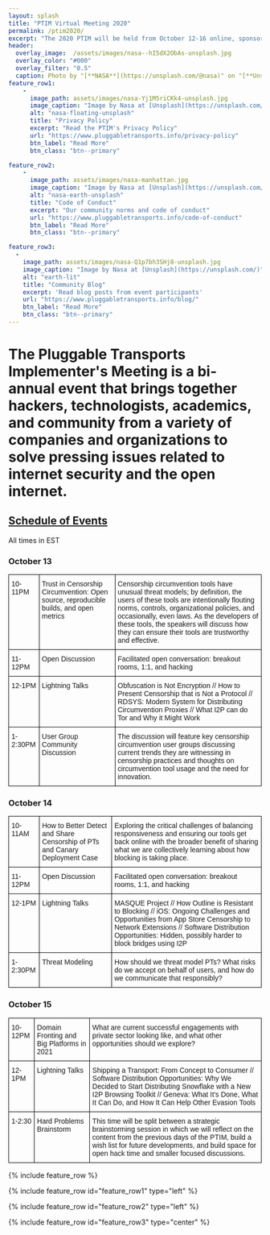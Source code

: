 ```yaml
---
layout: splash
title: "PTIM Virtual Meeting 2020"
permalink: /ptim2020/
excerpt: "The 2020 PTIM will be held from October 12-16 online, sponsored by Internews"
header:
  overlay_image:  /assets/images/nasa--hI5dX2ObAs-unsplash.jpg
  overlay_color: "#000"
  overlay_filter: "0.5"
  caption: Photo by "[**NASA**](https://unsplash.com/@nasa)" on "[**Unsplash**](https://unsplash.com/)"
feature_row1:
    -
      image_path: assets/images/nasa-Yj1M5riCKk4-unsplash.jpg
      image_caption: "Image by Nasa at [Unsplash](https://unsplash.com/)"
      alt: "nasa-floating-unsplash"
      title: "Privacy Policy"
      excerpt: "Read the PTIM's Privacy Policy"
      url: "https://www.pluggabletransports.info/privacy-policy"
      btn_label: "Read More"
      btn_class: "btn--primary"

feature_row2:
    -
      image_path: assets/images/nasa-manhattan.jpg
      image_caption: "Image by Nasa at [Unsplash](https://unsplash.com/)"
      alt: "nasa-earth-unsplash"
      title: "Code of Conduct"
      excerpt: "Our community norms and code of conduct"
      url: "https://www.pluggabletransports.info/code-of-conduct"
      btn_label: "Read More"
      btn_class: "btn--primary"

feature_row3:
  -
    image_path: assets/images/nasa-Q1p7bh3SHj8-unsplash.jpg
    image_caption: "Image by Nasa at [Unsplash](https://unsplash.com/)"
    alt: "earth-lit"
    title: "Community Blog"
    excerpt: 'Read blog posts from event participants'
    url: "https://www.pluggabletransports.info/blog/"
    btn_label: "Read More"
    btn_class: "btn--primary"
---
```


# The Pluggable Transports Implementer's Meeting is a bi-annual event that brings together hackers, technologists, academics, and community from a variety of companies and organizations to solve pressing issues related to internet security and the open internet.

## [Schedule of Events](#schedule)

All times in EST

### October 13
<style type="text/css">
.tg  {border-collapse:collapse;border-spacing:0;}
.tg td{border-color:black;border-style:solid;border-width:1px;font-family:Arial, sans-serif;font-size:14px;
  overflow:hidden;padding:10px 5px;word-break:normal;}
.tg th{border-color:black;border-style:solid;border-width:1px;font-family:Arial, sans-serif;font-size:14px;
  font-weight:normal;overflow:hidden;padding:10px 5px;word-break:normal;}
.tg .tg-0lax{text-align:left;vertical-align:top}
</style>
<table class="tg">
  <tr>
    <th class="tg-0lax"><span style="background-color:inherit">10-11PM</span> </th>
    <th class="tg-0lax"><span style="background-color:inherit">Trust in Censorship Circumvention: Open source, reproducible builds, and open metrics</span> </th>
    <th class="tg-0lax"><span style="background-color:inherit">Censorship circumvention tools have unusual threat models; by definition, the users of these tools are intentionally flouting norms, controls, organizational policies, and occasionally, even laws. As the developers of these tools, the speakers will discuss how they can ensure their tools are trustworthy and effective.</span> </th>
  </tr>
<tbody>
  <tr>
    <td class="tg-0lax"><span style="background-color:inherit">11-12PM</span> </td>
    <td class="tg-0lax"><span style="background-color:inherit">Open Discussion</span> </td>
    <td class="tg-0lax"><span style="background-color:inherit">Facilitated open conversation: breakout rooms, 1:1, and hacking</span> </td>
  </tr>
  <tr>
    <td class="tg-0lax"><span style="background-color:inherit">12-1PM</span> </td>
    <td class="tg-0lax"><span style="background-color:inherit">Lightning Talks</span> </td>
    <td class="tg-0lax"><span style="background-color:inherit">Obfuscation is Not Encryption // How to Present Censorship that is Not a Protocol  // RDSYS: Modern System for Distributing Circumvention Proxies  // What I2P can do Tor and Why it Might Work   </span> </td>
  </tr>
  <tr>
    <td class="tg-0lax"><span style="background-color:inherit">1-2:30PM</span> </td>
    <td class="tg-0lax"><span style="background-color:inherit">User Group Community Discussion</span> </td>
    <td class="tg-0lax"><span style="background-color:inherit">The discussion will feature key censorship circumvention user groups discussing current trends they are witnessing in censorship practices and thoughts on circumvention tool usage and the need for innovation.</span> </td>
  </tr>
</tbody>
</table>

### October 14
<style type="text/css">
.tg  {border-collapse:collapse;border-spacing:0;}
.tg td{border-color:black;border-style:solid;border-width:1px;font-family:Arial, sans-serif;font-size:14px;
  overflow:hidden;padding:10px 5px;word-break:normal;}
.tg th{border-color:black;border-style:solid;border-width:1px;font-family:Arial, sans-serif;font-size:14px;
  font-weight:normal;overflow:hidden;padding:10px 5px;word-break:normal;}
.tg .tg-0lax{text-align:left;vertical-align:top}
</style>
<table class="tg">
  <tr>
    <th class="tg-0lax"><span style="background-color:inherit">10-11AM</span> </th>
    <th class="tg-0lax"><span style="background-color:inherit">How to Better Detect and Share Censorship of PTs and Canary Deployment Case</span> </th>
    <th class="tg-0lax"><span style="background-color:inherit">Exploring the critical challenges of balancing responsiveness and ensuring our tools get back online with the broader benefit of sharing what we are collectively learning about how blocking is taking place.</span> </th>
  </tr>
<tbody>
    <tr>
    <td class="tg-0lax"><span style="background-color:inherit">11-12PM</span> </td>
    <td class="tg-0lax"><span style="background-color:inherit">Open Discussion</span> </td>
    <td class="tg-0lax"><span style="background-color:inherit">Facilitated open conversation: breakout rooms, 1:1, and hacking</span> </td>
  </tr>
  <tr>
    <td class="tg-0lax"><span style="background-color:inherit">12-1PM</span> </td>
    <td class="tg-0lax"><span style="background-color:inherit">Lightning Talks</span> </td>
    <td class="tg-0lax"><span style="background-color:inherit">MASQUE Project // How Outline is Resistant to Blocking // iOS: Ongoing Challenges and Opportunities from App Store Censorship to Network Extensions // Software Distribution Opportunities: Hidden, possibly harder to block bridges using I2P</span> </td>
  </tr>
    <tr>
    <td class="tg-0lax"><span style="background-color:inherit">1-2:30PM</span> </td>
    <td class="tg-0lax"><span style="background-color:inherit">Threat Modeling</span> </td>
    <td class="tg-0lax"><span style="background-color:inherit">How should we threat model PTs? What risks do we accept on behalf of users, and how do we communicate that responsibly?</span> </td>
  </tr>
</tbody>
</table>

### October 15
<style type="text/css">
.tg  {border-collapse:collapse;border-spacing:0;}
.tg td{border-color:black;border-style:solid;border-width:1px;font-family:Arial, sans-serif;font-size:14px;
  overflow:hidden;padding:10px 5px;word-break:normal;}
.tg th{border-color:black;border-style:solid;border-width:1px;font-family:Arial, sans-serif;font-size:14px;
  font-weight:normal;overflow:hidden;padding:10px 5px;word-break:normal;}
.tg .tg-0lax{text-align:left;vertical-align:top}
</style>
<table class="tg">
  <tr>
    <th class="tg-0lax"><span style="background-color:inherit">10-12PM</span> </th>
    <th class="tg-0lax"><span style="background-color:inherit">Domain Fronting and Big Platforms in 2021</span> </th>
    <th class="tg-0lax"><span style="background-color:inherit">What are current successful engagements with private sector looking like, and what other opportunities should we explore?</span> </th>
  </tr>
<tbody>
  <tr>
    <td class="tg-0lax"><span style="background-color:inherit">12-1PM</span> </td>
    <td class="tg-0lax"><span style="background-color:inherit">Lightning Talks</span> </td>
    <td class="tg-0lax"><span style="background-color:inherit">Shipping a Transport: From Concept to Consumer // Software Distribution Opportunities: Why We Decided to Start Distributing Snowflake with a New I2P Browsing Toolkit // Geneva: What It's Done, What It Can Do, and How It Can Help Other Evasion Tools</span> </td>
  </tr>
  <tr>
    <td class="tg-0lax"><span style="background-color:inherit">1-2:30</span> </td>
    <td class="tg-0lax"><span style="background-color:inherit">Hard Problems Brainstorm</span> </td>
    <td class="tg-0lax"><span style="background-color:inherit">This time will be split between a strategic brainstorming session in which we will reflect on the content from the previous days of the PTIM, build a wish list for future developments, and build space for open hack time and smaller focused discussions.  </span> </td>
  </tr>
</tbody>
</table>

{% include feature_row %}

{% include feature_row id="feature_row1" type="left" %}

{% include feature_row id="feature_row2" type="left" %}

{% include feature_row id="feature_row3" type="center" %}
